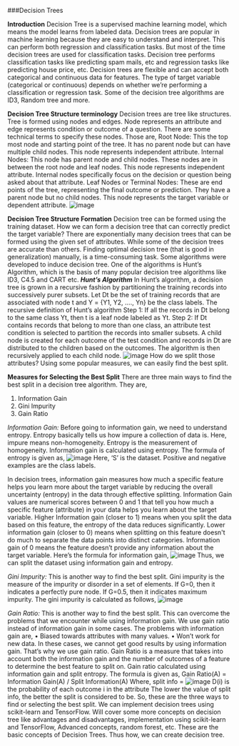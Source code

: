 ###Decision Trees

**Introduction**
Decision Tree is a supervised machine learning model, which means the model learns from labeled data. Decision trees are popular in machine learning because they are easy to understand and interpret. This can perform both regression and classification tasks. But most of the time decision trees are used for classification tasks. Decision tree performs classification tasks like predicting spam mails, etc and regression tasks like predicting house price, etc. Decision trees are flexible and can accept both categorical and continuous data for features. The type of target variable (categorical or continuous) depends on whether we’re performing a classification or regression task. Some of the decision tree algorithms are ID3, Random tree and more.

**Decision Tree Structure terminology**
Decision trees are tree like structures. Tree is formed using nodes and edges. Node represents an attribute and edge represents condition or outcome of a question. There are some technical terms to specify these nodes. Those are,
Root Node: This the top most node and starting point of the tree. It has no parent node but can have multiple child nodes. This node represents independent attribute.
Internal Nodes: This node has parent node and child nodes. These nodes are in between the root node and leaf nodes. This node represents independent attribute. Internal nodes specifically focus on the decision or question being asked about that attribute.
Leaf Nodes or Terminal Nodes: These are end points of the tree, representing the final outcome or prediction. They have a parent node but no child nodes. This node represents the target variable or dependent attribute.
![image](https://github.com/sarayusreeyadavpadala/learn-python/assets/134043600/bf2ffe03-6ae8-4c4e-962b-dbfc261d097b)

**Decision Tree Structure Formation**
Decision tree can be formed using the training dataset. How we can form a decision tree that can correctly predict the target variable? There are exponentially many decision trees that can be formed using the given set of attributes. While some of the decision trees are accurate than others. Finding optimal decision tree (that is good in generalization) manually, is a time-consuming task. Some algorithms were developed to induce decision tree. One of the algorithms is Hunt’s Algorithm, which is the basis of many popular decision tree algorithms like ID3, C4.5 and CART etc.
_**Hunt’s Algorithm**_
In Hunt’s algorithm, a decision tree is grown in a recursive fashion by partitioning the training records into successively purer subsets. Let Dt be the set of training records that are associated with node t and Y = {Y1, Y2, …., Yn} be the class labels.
The recursive definition of Hunt’s algorithm
Step 1: If all the records in Dt belong to the same class Yt, then t is a leaf node labeled as Yt.
Step 2: If Dt contains records that belong to more than one class, an attribute test condition is selected to partition the records into smaller subsets. A child node is created for each outcome of the test condition and records in Dt are distributed to the children based on the outcomes. The algorithm is then recursively applied to each child node.
![image](https://github.com/sarayusreeyadavpadala/learn-python/assets/134043600/030c673e-841f-4aab-8b51-f6aa5c103a5f)
How do we split those attributes? Using some popular measures, we can easily find the best split.

**Measures for Selecting the Best Split**
There are three main ways to find the best split in a decision tree algorithm. They are,
1. Information Gain
2. Gini Impurity
3. Gain Ratio

_Information Gain:_
Before going to information gain, we need to understand entropy. Entropy basically tells us how impure a collection of data is. Here, impure means non-homogeneity. Entropy is the measurement of
homogeneity. Information gain is calculated using entropy. The formula of entropy is given as,
![image](https://github.com/sarayusreeyadavpadala/learn-python/assets/134043600/c01b83b0-0858-4500-89a4-d4b186ef2146)
Here, ‘S’ is the dataset. Positive and negative examples are the class labels.

In decision trees, information gain measures how much a specific feature helps you learn more about the target variable by reducing the overall uncertainty (entropy) in the data through effective 
splitting. Information Gain values are numerical scores between 0 and 1 that tell you how much a specific feature (attribute) in your data helps you learn about the target variable. Higher Information gain
(closer to 1) means when you split the data based on this feature, the entropy of the data reduces significantly. Lower information gain (closer to 0) means when splitting on this feature doesn't do much 
to separate the data points into distinct categories. Information gain of 0 means the feature doesn’t provide any information about the target variable. Here’s the formula for information gain,
![image](https://github.com/sarayusreeyadavpadala/learn-python/assets/134043600/6323d84f-f2a9-4261-ba28-e25c71cef3ef)
Thus, we can split the dataset using information gain and entropy.

_Gini Impurity:_
This is another way to find the best split. Gini impurity is the measure of the impurity or disorder in a set of elements. If G=0, then it indicates a perfectly pure node. If G=0.5, then it indicates 
maximum impurity. The gini impurity is calculated as follows,
![image](https://github.com/sarayusreeyadavpadala/learn-python/assets/134043600/5cad7821-35f8-4287-8ed8-95282d70a068)

_Gain Ratio:_
This is another way to find the best split. This can overcome the problems that we encounter while using information gain. We use gain ratio instead of information gain in some cases. The problems with
information gain are,
•	Biased towards attributes with many values.
•	Won’t work for new data.
In these cases, we cannot get good results by using information gain. That’s why we use gain ratio. Gain Ratio is a measure that takes into account both the information gain and the number of outcomes of a
feature to determine the best feature to split on. Gain ratio calculated using information gain and split entropy. The formula is given as,
                               Gain Ratio(A) = Information Gain(A) / Split Information(A)
                                                                       Where, split info = ![image](https://github.com/sarayusreeyadavpadala/learn-python/assets/134043600/21da8b78-12a0-42bb-9683-dcf1e8c2ab89)
                                                                              D(i) is the probability of each outcome i in the attribute
The lower the value of split info, the better the split is considered to be.
So, these are the three ways to find or selecting the best split.
We can implement decision trees using scikit-learn and TensorFlow. Will cover some more concepts on decision tree like advantages and disadvantages, implementation using scikit-learn and TensorFlow,
Advanced concepts, random forest, etc. These are the basic concepts of Decision Trees. Thus how, we can create decision tree.
